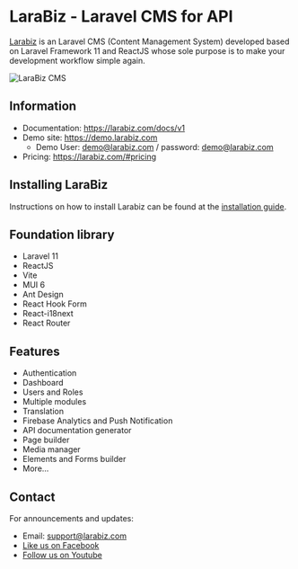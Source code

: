 # LaraBiz - Laravel CMS for API

[Larabiz](https://larabiz.com) is an Laravel CMS (Content Management System) developed based on Laravel Framework 11 and ReactJS whose sole purpose is to make your development workflow simple again.

![LaraBiz CMS](https://larabiz.com/themes/landing-page/images/hero-light.png)

## Information

- Documentation: https://larabiz.com/docs/v1
- Demo site: https://demo.larabiz.com
    - Demo User: demo@larabiz.com / password: demo@larabiz.com
- Pricing: https://larabiz.com/#pricing

## Installing LaraBiz

Instructions on how to install Larabiz can be found at the [installation guide](https://larabiz.com/docs/v1).

## Foundation library

- Laravel 11
- ReactJS
- Vite
- MUI 6
- Ant Design
- React Hook Form
- React-i18next
- React Router

## Features

- Authentication
- Dashboard
- Users and Roles
- Multiple modules
- Translation
- Firebase Analytics and Push Notification
- API documentation generator
- Page builder
- Media manager
- Elements and Forms builder
- More...

## Contact

For announcements and updates:

- Email: support@larabiz.com
- [Like us on Facebook](https://www.facebook.com/larabizcms)
- [Follow us on Youtube](https://youtube.com/@larabizcms)
